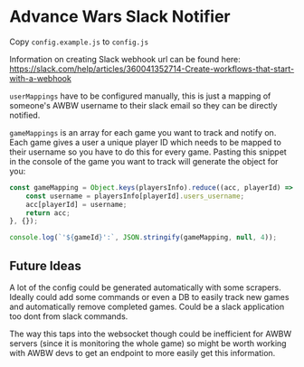 # Advance Wars Slack Notifier

Copy `config.example.js` to `config.js`

Information on creating Slack webhook url can be found
here: https://slack.com/help/articles/360041352714-Create-workflows-that-start-with-a-webhook

`userMappings` have to be configured manually, this is just a mapping of someone's AWBW username to their slack email so
they can be directly notified.

`gameMappings` is an array for each game you want to track and notify on. Each game gives a user a unique player ID
which
needs to be mapped to their username so you have to do this for every game. Pasting this snippet in the console of the
game you want to track
will generate the object for you:

```js
const gameMapping = Object.keys(playersInfo).reduce((acc, playerId) => {
    const username = playersInfo[playerId].users_username;
    acc[playerId] = username;
    return acc;
}, {});

console.log(`'${gameId}':`, JSON.stringify(gameMapping, null, 4));
```

## Future Ideas

A lot of the config could be generated automatically with some scrapers. Ideally could add some commands or even a DB
to easily track new games and automatically remove completed games. Could be a slack application too dont from slack
commands.

The way this taps into the websocket though could be inefficient for AWBW servers (since it is monitoring the whole
game) so might be worth
working with AWBW devs to get an endpoint to more easily get this information.